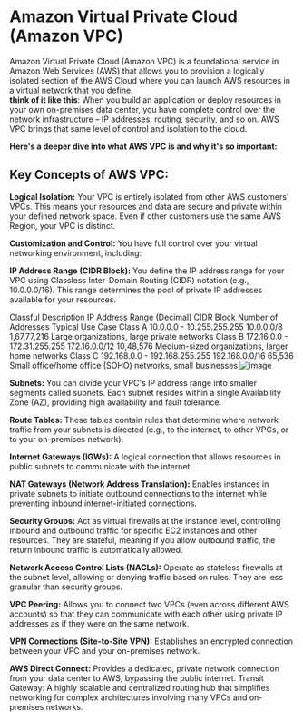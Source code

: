 # Amazon Virtual Private Cloud (Amazon VPC)  

Amazon Virtual Private Cloud (Amazon VPC) is a foundational service in Amazon Web Services (AWS) that allows you to provision a logically isolated section of the AWS Cloud where you can launch AWS resources in a virtual network that you define.    
**think of it like this**: When you build an application or deploy resources in your own on-premises data center, you have complete control over the network infrastructure – IP addresses, routing, security, and so on. AWS VPC brings that same level of control and isolation to the cloud.  

**Here's a deeper dive into what AWS VPC is and why it's so important:**    

## Key Concepts of AWS VPC:  

**Logical Isolation:** Your VPC is entirely isolated from other AWS customers' VPCs. This means your resources and data are secure and private within your defined network space. Even if other customers use the same AWS Region, your VPC is distinct.  

**Customization and Control:** You have full control over your virtual networking environment, including:  

**IP Address Range (CIDR Block):** You define the IP address range for your VPC using Classless Inter-Domain Routing (CIDR) notation (e.g., 10.0.0.0/16). This range determines the pool of private IP addresses available for your resources.  

Classful Description	IP Address Range (Decimal)	CIDR Block	Number of Addresses	Typical Use Case
Class A	10.0.0.0 - 10.255.255.255	10.0.0.0/8	1,67,77,216	Large organizations, large private networks
Class B	172.16.0.0 - 172.31.255.255	172.16.0.0/12	10,48,576	Medium-sized organizations, larger home networks
Class C	192.168.0.0 - 192.168.255.255	192.168.0.0/16	65,536	Small office/home office (SOHO) networks, small businesses
![image](https://github.com/user-attachments/assets/9b1a7176-e94d-4746-bfc1-658d7fef7545)



**Subnets:** You can divide your VPC's IP address range into smaller segments called subnets. Each subnet resides within a single Availability Zone (AZ), providing high availability and fault tolerance.

**Route Tables:** These tables contain rules that determine where network traffic from your subnets is directed (e.g., to the internet, to other VPCs, or to your on-premises network).

**Internet Gateways (IGWs):** A logical connection that allows resources in public subnets to communicate with the internet.

**NAT Gateways (Network Address Translation):** Enables instances in private subnets to initiate outbound connections to the internet while preventing inbound internet-initiated connections.

**Security Groups:** Act as virtual firewalls at the instance level, controlling inbound and outbound traffic for specific EC2 instances and other resources. They are stateful, meaning if you allow outbound traffic, the return inbound traffic is automatically allowed.

**Network Access Control Lists (NACLs):** Operate as stateless firewalls at the subnet level, allowing or denying traffic based on rules. They are less granular than security groups.

**VPC Peering:** Allows you to connect two VPCs (even across different AWS accounts) so that they can communicate with each other using private IP addresses as if they were on the same network.

**VPN Connections (Site-to-Site VPN):** Establishes an encrypted connection between your VPC and your on-premises network.

**AWS Direct Connect:** Provides a dedicated, private network connection from your data center to AWS, bypassing the public internet.
Transit Gateway: A highly scalable and centralized routing hub that simplifies networking for complex architectures involving many VPCs and on-premises networks.

